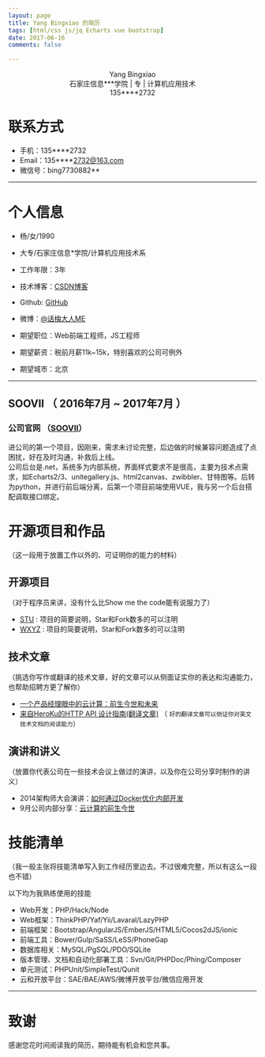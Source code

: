 ```yaml
---
layout: page
title: Yang Bingxiao 的简历
tags: [html/css js/jq Echarts vue bootstrap]
date: 2017-06-16
comments: false

---
```

 
<center>Yang Bingxiao</center>
<center>石家庄信息***学院 | 专 | 计算机应用技术</center>
<center>135****2732</center>

# 联系方式

- 手机：135****2732
- Email：135****2732@163.com
- 微信号：bing7730882**
---

# 个人信息

 - 杨/女/1990 
 - 大专/石家庄信息*学院/计算机应用技术系 
 - 工作年限：3年
 - 技术博客：[CSDN博客](http://blog.csdn.net/YangBingX)
 - Github: [GitHub](https://github.com/ybx13579) 
 - 微博：[@话梅大人ME](http://weibo.com/u/2114928095)

 - 期望职位：Web前端工程师，JS工程师
 - 期望薪资：税前月薪11k~15k，特别喜欢的公司可例外
 - 期望城市：北京

---


## SOOVII （ 2016年7月 ~ 2017年7月 ）

### 公司官网 （[SOOVII](www.soovii.com)）
进公司的第一个项目，因刚来，需求未讨论完整，后边做的时候兼容问题造成了点困扰，好在及时沟通，补救后上线。<br/>公司后台是.net，系统多为内部系统，界面样式要求不是很高，主要为技术点需求，如Echarts2/3、unitegallery.js、html2canvas、zwibbler、甘特图等。后转为python，并进行前后端分离，后第一个项目前端使用VUE，我与另一个后台搭配调取接口绑定。
 



# 开源项目和作品
（这一段用于放置工作以外的、可证明你的能力的材料）

## 开源项目
（对于程序员来讲，没有什么比Show me the code能有说服力了）

 - [STU](http://github.com/yourname/projectname) : 项目的简要说明，Star和Fork数多的可以注明
 - [WXYZ](http://github.com/yourname/projectname) : 项目的简要说明，Star和Fork数多的可以注明

## 技术文章
（挑选你写作或翻译的技术文章，好的文章可以从侧面证实你的表达和沟通能力，也帮助招聘方更了解你）

- [一个产品经理眼中的云计算：前生今世和未来](http://get.jobdeer.com/706.get)
- [来自HeroKu的HTTP API 设计指南(翻译文章)](http://get.jobdeer.com/343.get) （ ```好的翻译文章可以侧证你对英文技术文档的阅读能力```）

## 演讲和讲义
（放置你代表公司在一些技术会议上做过的演讲，以及你在公司分享时制作的讲义）

  - 2014架构师大会演讲：[如何通过Docker优化内部开发](http://jobdeer.com)
 - 9月公司内部分享：[云计算的前生今世](http://jobdeer.com)

# 技能清单
（我一般主张将技能清单写入到工作经历里边去。不过很难完整，所以有这么一段也不错）

以下均为我熟练使用的技能

- Web开发：PHP/Hack/Node
- Web框架：ThinkPHP/Yaf/Yii/Lavaral/LazyPHP
- 前端框架：Bootstrap/AngularJS/EmberJS/HTML5/Cocos2dJS/ionic
- 前端工具：Bower/Gulp/SaSS/LeSS/PhoneGap
- 数据库相关：MySQL/PgSQL/PDO/SQLite
- 版本管理、文档和自动化部署工具：Svn/Git/PHPDoc/Phing/Composer
- 单元测试：PHPUnit/SimpleTest/Qunit
- 云和开放平台：SAE/BAE/AWS/微博开放平台/微信应用开发




---

# 致谢
感谢您花时间阅读我的简历，期待能有机会和您共事。

